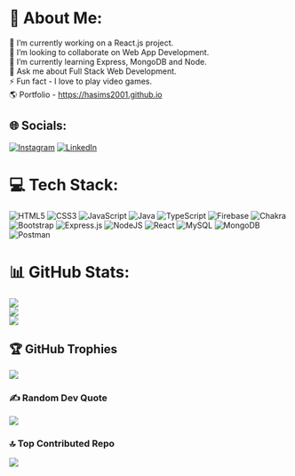 # 💫 About Me:
🔭 I’m currently working on a React.js project.<br>👯 I’m looking to collaborate on Web App Development.<br>🌱 I’m currently learning Express, MongoDB and Node.<br>💬 Ask me about Full Stack Web Development.<br>⚡ Fun fact - I love to play video games. <br>
🌎 Portfolio - https://hasims2001.github.io

## 🌐 Socials:
[![Instagram](https://img.shields.io/badge/Instagram-%23E4405F.svg?logo=Instagram&logoColor=white)](https://instagram.com/hasim_s2001) [![LinkedIn](https://img.shields.io/badge/LinkedIn-%230077B5.svg?logo=linkedin&logoColor=white)](https://linkedin.com/in/mohammad-hasim-shaikh-b16279251) 

# 💻 Tech Stack:
![HTML5](https://img.shields.io/badge/html5-%23E34F26.svg?style=flat&logo=html5&logoColor=white) ![CSS3](https://img.shields.io/badge/css3-%231572B6.svg?style=flat&logo=css3&logoColor=white) ![JavaScript](https://img.shields.io/badge/javascript-%23323330.svg?style=flat&logo=javascript&logoColor=%23F7DF1E) ![Java](https://img.shields.io/badge/java-%23ED8B00.svg?style=flat&logo=java&logoColor=white) ![TypeScript](https://img.shields.io/badge/typescript-%23007ACC.svg?style=flat&logo=typescript&logoColor=white) ![Firebase](https://img.shields.io/badge/firebase-%23039BE5.svg?style=flat&logo=firebase) ![Chakra](https://img.shields.io/badge/chakra-%234ED1C5.svg?style=flat&logo=chakraui&logoColor=white) ![Bootstrap](https://img.shields.io/badge/bootstrap-%23563D7C.svg?style=flat&logo=bootstrap&logoColor=white) ![Express.js](https://img.shields.io/badge/express.js-%23404d59.svg?style=flat&logo=express&logoColor=%2361DAFB) ![NodeJS](https://img.shields.io/badge/node.js-6DA55F?style=flat&logo=node.js&logoColor=white) ![React](https://img.shields.io/badge/react-%2320232a.svg?style=flat&logo=react&logoColor=%2361DAFB) ![MySQL](https://img.shields.io/badge/mysql-%2300f.svg?style=flat&logo=mysql&logoColor=white) ![MongoDB](https://img.shields.io/badge/MongoDB-%234ea94b.svg?style=flat&logo=mongodb&logoColor=white) ![Postman](https://img.shields.io/badge/Postman-FF6C37?style=flat&logo=postman&logoColor=white)
# 📊 GitHub Stats:
![](https://github-readme-stats.vercel.app/api?username=Hasims2001&theme=swift&hide_border=false&include_all_commits=true&count_private=true)<br/>
![](https://github-readme-streak-stats.herokuapp.com/?user=Hasims2001&theme=swift&hide_border=false)<br/>
![](https://github-readme-stats.vercel.app/api/top-langs/?username=Hasims2001&theme=swift&hide_border=false&include_all_commits=true&count_private=true&layout=compact)

## 🏆 GitHub Trophies
![](https://github-profile-trophy.vercel.app/?username=Hasims2001&theme=swift&no-frame=false&no-bg=false&margin-w=4)

### ✍️ Random Dev Quote
![](https://quotes-github-readme.vercel.app/api?type=horizontal&theme=swift)

### 🔝 Top Contributed Repo
![](https://github-contributor-stats.vercel.app/api?username=Hasims2001&limit=5&theme=swift&combine_all_yearly_contributions=true)

<!-- Proudly created with GPRM ( https://gprm.itsvg.in ) -->

